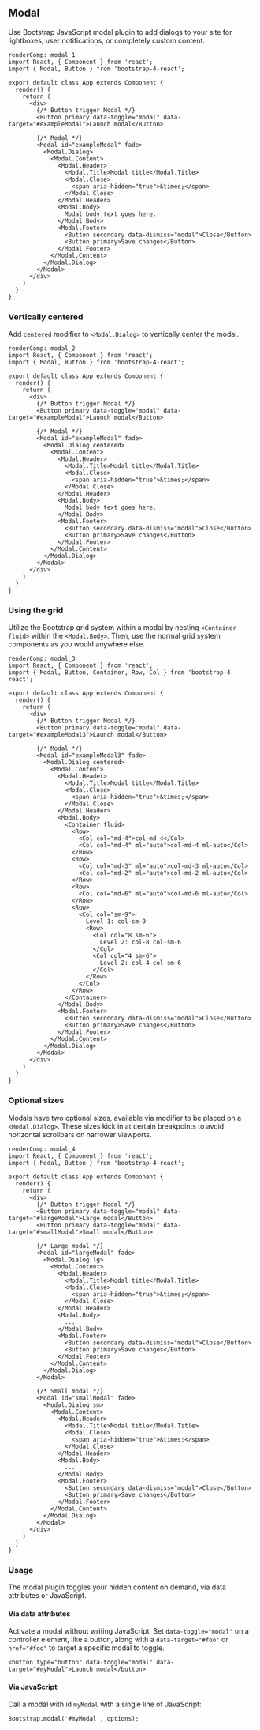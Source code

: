 ## Modal

Use Bootstrap JavaScript modal plugin to add dialogs to your site for lightboxes, user notifications, or completely custom content.

```
renderComp: modal_1
import React, { Component } from 'react';
import { Modal, Button } from 'bootstrap-4-react';

export default class App extends Component {
  render() {
    return (
      <div>
        {/* Button trigger Modal */}
        <Button primary data-toggle="modal" data-target="#exampleModal">Launch modal</Button>

        {/* Modal */}
        <Modal id="exampleModal" fade>
          <Modal.Dialog>
            <Modal.Content>
              <Modal.Header>
                <Modal.Title>Modal title</Modal.Title>
                <Modal.Close>
                  <span aria-hidden="true">&times;</span>
                </Modal.Close>
              </Modal.Header>
              <Modal.Body>
                Modal body text goes here.
              </Modal.Body>
              <Modal.Footer>
                <Button secondary data-dismiss="modal">Close</Button>
                <Button primary>Save changes</Button>
              </Modal.Footer>
            </Modal.Content>
          </Modal.Dialog>
        </Modal>
      </div>
    )
  }
}
```

### Vertically centered

Add `centered` modifier to `<Modal.Dialog>` to vertically center the modal.

```
renderComp: modal_2
import React, { Component } from 'react';
import { Modal, Button } from 'bootstrap-4-react';

export default class App extends Component {
  render() {
    return (
      <div>
        {/* Button trigger Modal */}
        <Button primary data-toggle="modal" data-target="#exampleModal">Launch modal</Button>

        {/* Modal */}
        <Modal id="exampleModal" fade>
          <Modal.Dialog centered>
            <Modal.Content>
              <Modal.Header>
                <Modal.Title>Modal title</Modal.Title>
                <Modal.Close>
                  <span aria-hidden="true">&times;</span>
                </Modal.Close>
              </Modal.Header>
              <Modal.Body>
                Modal body text goes here.
              </Modal.Body>
              <Modal.Footer>
                <Button secondary data-dismiss="modal">Close</Button>
                <Button primary>Save changes</Button>
              </Modal.Footer>
            </Modal.Content>
          </Modal.Dialog>
        </Modal>
      </div>
    )
  }
}
```

### Using the grid

Utilize the Bootstrap grid system within a modal by nesting `<Container fluid>` within the `<Modal.Body>`. Then, use the normal grid system components as you would anywhere else.

```
renderComp: modal_3
import React, { Component } from 'react';
import { Modal, Button, Container, Row, Col } from 'bootstrap-4-react';

export default class App extends Component {
  render() {
    return (
      <div>
        {/* Button trigger Modal */}
        <Button primary data-toggle="modal" data-target="#exampleModal3">Launch modal</Button>

        {/* Modal */}
        <Modal id="exampleModal3" fade>
          <Modal.Dialog centered>
            <Modal.Content>
              <Modal.Header>
                <Modal.Title>Modal title</Modal.Title>
                <Modal.Close>
                  <span aria-hidden="true">&times;</span>
                </Modal.Close>
              </Modal.Header>
              <Modal.Body>
                <Container fluid>
                  <Row>
                    <Col col="md-4">col-md-4</Col>
                    <Col col="md-4" ml="auto">col-md-4 ml-auto</Col>
                  </Row>
                  <Row>
                    <Col col="md-3" ml="auto">col-md-3 ml-auto</Col>
                    <Col col="md-2" ml="auto">col-md-2 ml-auto</Col>
                  </Row>
                  <Row>
                    <Col col="md-6" ml="auto">col-md-6 ml-auto</Col>
                  </Row>
                  <Row>
                    <Col col="sm-9">
                      Level 1: col-sm-9
                      <Row>
                        <Col col="8 sm-6">
                          Level 2: col-8 col-sm-6
                        </Col>
                        <Col col="4 sm-6">
                          Level 2: col-4 col-sm-6
                        </Col>
                      </Row>
                    </Col>
                  </Row>
                </Container>
              </Modal.Body>
              <Modal.Footer>
                <Button secondary data-dismiss="modal">Close</Button>
                <Button primary>Save changes</Button>
              </Modal.Footer>
            </Modal.Content>
          </Modal.Dialog>
        </Modal>
      </div>
    )
  }
}
```

### Optional sizes

Modals have two optional sizes, available via modifier to be placed on a `<Modal.Dialog>`. These sizes kick in at certain breakpoints to avoid horizontal scrollbars on narrower viewports.

```
renderComp: modal_4
import React, { Component } from 'react';
import { Modal, Button } from 'bootstrap-4-react';

export default class App extends Component {
  render() {
    return (
      <div>
        {/* Button trigger Modal */}
        <Button primary data-toggle="modal" data-target="#largeModal">Large modal</Button>
        <Button primary data-toggle="modal" data-target="#smallModal">Small modal</Button>

        {/* Large modal */}
        <Modal id="largeModal" fade>
          <Modal.Dialog lg>
            <Modal.Content>
              <Modal.Header>
                <Modal.Title>Modal title</Modal.Title>
                <Modal.Close>
                  <span aria-hidden="true">&times;</span>
                </Modal.Close>
              </Modal.Header>
              <Modal.Body>
                ...
              </Modal.Body>
              <Modal.Footer>
                <Button secondary data-dismiss="modal">Close</Button>
                <Button primary>Save changes</Button>
              </Modal.Footer>
            </Modal.Content>
          </Modal.Dialog>
        </Modal>

        {/* Small modal */}
        <Modal id="smallModal" fade>
          <Modal.Dialog sm>
            <Modal.Content>
              <Modal.Header>
                <Modal.Title>Modal title</Modal.Title>
                <Modal.Close>
                  <span aria-hidden="true">&times;</span>
                </Modal.Close>
              </Modal.Header>
              <Modal.Body>
                ...
              </Modal.Body>
              <Modal.Footer>
                <Button secondary data-dismiss="modal">Close</Button>
                <Button primary>Save changes</Button>
              </Modal.Footer>
            </Modal.Content>
          </Modal.Dialog>
        </Modal>
      </div>
    )
  }
}
```

### Usage

The modal plugin toggles your hidden content on demand, via data attributes or JavaScript.

#### Via data attributes

Activate a modal without writing JavaScript. Set `data-toggle="modal"` on a controller element, like a button, along with a `data-target="#foo"` or `href="#foo"` to target a specific modal to toggle.

```
<button type="button" data-toggle="modal" data-target="#myModal">Launch modal</button>
```

#### Via JavaScript

Call a modal with id `myModal` with a single line of JavaScript:

```
Bootstrap.modal('#myModal', options);
```
